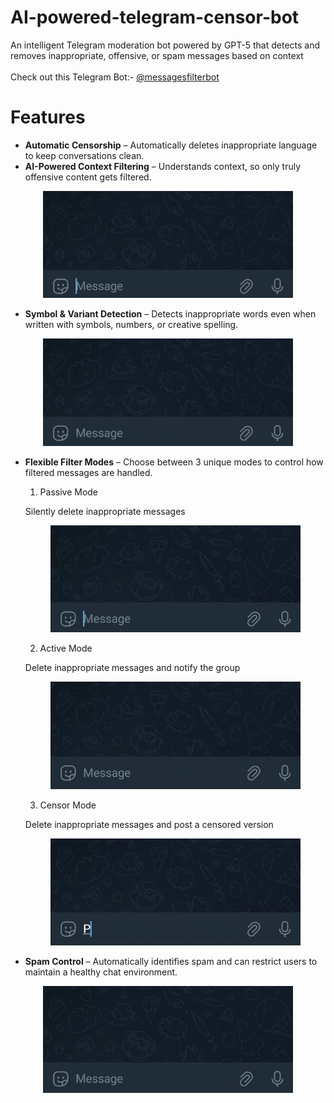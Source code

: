 # AI-powered-telegram-censor-bot
An intelligent Telegram moderation bot powered by GPT-5 that detects and removes inappropriate, offensive, or spam messages based on context
<br><br>
Check out this Telegram Bot:- [@messagesfilterbot](https://t.me/messagesfilterbot)

# Features
- **Automatic Censorship** – Automatically deletes inappropriate language to keep conversations clean.
- **AI-Powered Context Filtering** – Understands context, so only truly offensive content gets filtered.

<p align="center">
  <img src="img/context.gif" alt="context gif" width="400px"/>
</p>

- **Symbol & Variant Detection** – Detects inappropriate words even when written with symbols, numbers, or creative spelling.

<p align="center">
  <img src="img/symbol.gif" alt="symbol gif" width="400px"/>
</p>

- **Flexible Filter Modes** – Choose between 3 unique modes to control how filtered messages are handled.
  1. Passive Mode
     
    Silently delete inappropriate messages
    <p align="center">
        <img src="img/passive.gif" alt="passive gif" width="400px"/>
    </p>
    
  2. Active Mode
     
    Delete inappropriate messages and notify the group
    <p align="center">
        <img src="img/active.gif" alt="active gif" width="400px"/>
    </p>
    
  3. Censor Mode
     
    Delete inappropriate messages and post a censored version
    <p align="center">
        <img src="img/censor.gif" alt="censor gif" width="400px"/>
    </p>
    
- **Spam Control** – Automatically identifies spam and can restrict users to maintain a healthy chat environment.

<p align="center">
  <img src="img/spam.gif" alt="spam gif" width="400px"/>
</p>

